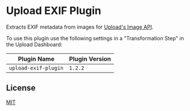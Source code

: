 # Upload EXIF Plugin

Extracts EXIF metadata from images for [Upload's Image API](https://upload.io/image-upload-api).

To use this plugin use the following settings in a "Transformation Step" in the Upload Dashboard:

| Plugin Name          | Plugin Version |
| -------------------- | -------------- |
| `upload-exif-plugin` | `1.2.2`        |

## License

[MIT](LICENSE)
